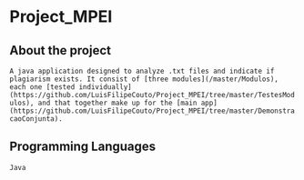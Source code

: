 # Project_MPEI

## About the project
`A java application designed to analyze .txt files and indicate if plagiarism exists. It consist of [three modules](/master/Modulos), each one [tested individually](https://github.com/LuisFilipeCouto/Project_MPEI/tree/master/TestesModulos), and that together make up for the [main app](https://github.com/LuisFilipeCouto/Project_MPEI/tree/master/DemonstracaoConjunta).`

## Programming Languages
`Java`
